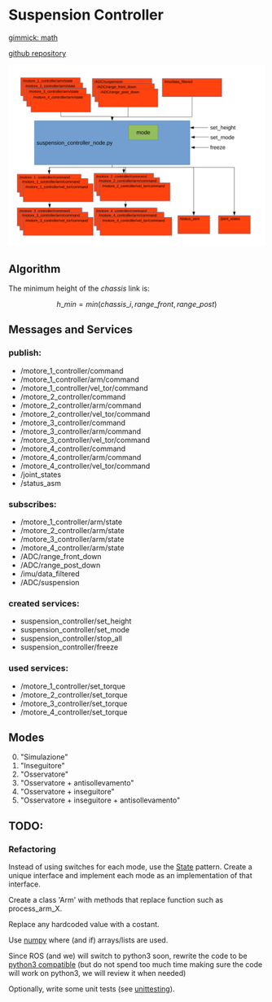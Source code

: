 # Suspension Controller

[gimmick: math]()

[github repository](https://github.com/team-diana/suspension/tree/master/src/suspension_controller)

![suspension_controller graph](/extra/graphs/suspension_controller.svg)

## Algorithm

The minimum height of the *chassis* link is:


$$  h\_{min} = min(chassis\_{i}, range\_{front},  range\_{post})  $$


## Messages and Services

### publish:
  - /motore_1_controller/command
  - /motore_1_controller/arm/command
  - /motore_1_controller/vel_tor/command
  - /motore_2_controller/command
  - /motore_2_controller/arm/command
  - /motore_2_controller/vel_tor/command
  - /motore_3_controller/command
  - /motore_3_controller/arm/command
  - /motore_3_controller/vel_tor/command
  - /motore_4_controller/command
  - /motore_4_controller/arm/command
  - /motore_4_controller/vel_tor/command
  - /joint_states
  - /status_asm

### subscribes:

  - /motore_1_controller/arm/state
  - /motore_2_controller/arm/state
  - /motore_3_controller/arm/state
  - /motore_4_controller/arm/state
  - /ADC/range_front_down
  - /ADC/range_post_down
  - /imu/data_filtered
  - /ADC/suspension

### created services:

  - suspension_controller/set_height
  - suspension_controller/set_mode
  - suspension_controller/stop_all
  - suspension_controller/freeze

### used services:

  - /motore_1_controller/set_torque
  - /motore_2_controller/set_torque
  - /motore_3_controller/set_torque
  - /motore_4_controller/set_torque

## Modes

0. "Simulazione"
1. "Inseguitore"
2. "Osservatore"
3. "Osservatore + antisollevamento"
4. "Osservatore + inseguitore"
5. "Osservatore + inseguitore + antisollevamento"


## TODO:

### Refactoring

Instead of using switches for each mode, use the [State](http://python-3-patterns-idioms-test.readthedocs.org/en/latest/Fronting.html#state) pattern. Create a unique interface and implement each mode as an implementation of that interface.

Create a class 'Arm' with methods that replace function such as process_arm_X. 

Replace any hardcoded value with a costant. 

Use [numpy](http://www.numpy.org/) where (and if) arrays/lists are used.

Since ROS (and we) will switch to python3 soon, rewrite the code to be [python3 compatible](http://stackoverflow.com/questions/8498823/how-to-write-python-2-x-as-much-compatible-with-python-3-x-as-possible) (but do not spend too much time making sure the code will work on python3, we will review it when needed)

Optionally, write some unit tests (see [unittesting](./unit_testing.md)).
